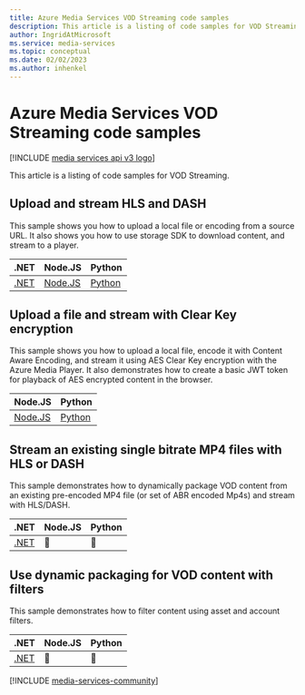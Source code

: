 ```yaml
---
title: Azure Media Services VOD Streaming code samples
description: This article is a listing of code samples for VOD Streaming.
author: IngridAtMicrosoft
ms.service: media-services
ms.topic: conceptual
ms.date: 02/02/2023
ms.author: inhenkel
---
```


# Azure Media Services VOD Streaming code samples

[!INCLUDE [media services api v3 logo](../includes/v3-hr.md)]

This article is a listing of code samples for VOD Streaming.

## Upload and stream HLS and DASH

This sample shows you how to upload a local file or encoding from a source URL. It also shows you how to use storage SDK to download content, and stream to a player.

| .NET | Node.JS | Python |
| ---- | ------- | ------ |
| [.NET](https://github.com/Azure-Samples/media-services-v3-dotnet/tree/main/Streaming/StreamHLSAndDASH) | [Node.JS](https://github.com/Azure-Samples/media-services-v3-node-tutorials/blob/main/Streaming/StreamFilesSample/index.ts) |  [Python](https://github.com/Azure-Samples/media-services-v3-python/blob/main/Streaming/StreamFilesSample/stream-files-helper.py) |

## Upload a file and stream with Clear Key encryption

This sample shows you how to upload a local file, encode it with Content Aware Encoding, and stream it using AES Clear Key encryption with the Azure Media Player. It also demonstrates how to create a basic JWT token for playback of AES encrypted content in the browser.

| Node.JS | Python |
| ------- | ------ |
| [Node.JS](https://github.com/Azure-Samples/media-services-v3-node-tutorials/blob/main/Streaming/StreamFileWithAESClearKey/index.ts) |  [Python](https://github.com/Azure-Samples/media-services-v3-python/blob/main/Streaming/StreamFilesWithDRM/stream-files-with-drm-helper.py) |

## Stream an existing single bitrate MP4 files with HLS or DASH

This sample demonstrates how to dynamically package VOD content from an existing pre-encoded MP4 file (or set of ABR encoded Mp4s) and stream with HLS/DASH.

| .NET | Node.JS | Python |
| ---- | ------- | ------ |
| [.NET](https://github.com/Azure-Samples/media-services-v3-dotnet/tree/main/Streaming/StreamExistingMp4) | :small_blue_diamond: | :small_blue_diamond: |

## Use dynamic packaging for VOD content with filters

This sample demonstrates how to filter content using asset and account filters.

| .NET | Node.JS | Python |
| ---- | ------- | ------ |
| [.NET](https://github.com/Azure-Samples/media-services-v3-dotnet/tree/main/Streaming/AssetFilters) | :small_blue_diamond: | :small_blue_diamond: |

[!INCLUDE [media-services-community](../includes/media-services-community.md)]
